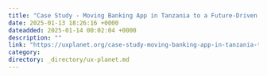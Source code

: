 ```yaml
---
title: "Case Study - Moving Banking App in Tanzania to a Future-Driven UX"
date: 2025-01-13 18:26:16 +0000
dateadded: 2025-01-14 00:02:04 +0000
description: ""
link: "https://uxplanet.org/case-study-moving-banking-app-in-tanzania-to-a-future-driven-ux-d351b269b66e?source=rss----819cc2aaeee0---4"
category:
directory: _directory/ux-planet.md
---
```

